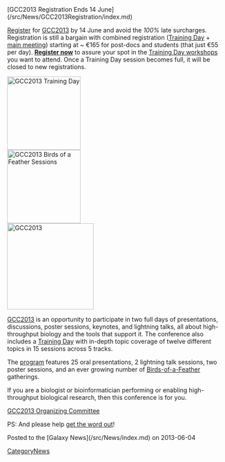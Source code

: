 <div class='newsItemHeader'>[GCC2013 Registration Ends 14 June](/src/News/GCC2013Registration/index.md)</div>

[Register](/src/Events/GCC2013/Register/index.md) for [GCC2013](/src/Events/GCC2013/index.md) by 14 June and avoid the *100%* late surcharges.  Registration is still a bargain with combined registration ([Training Day](/src/Events/GCC2013/TrainingDay/index.md) + [main meeting](/src/Events/GCC2013/Program/index.md)) starting at ~ €165 for post-docs and students (that just €55 per day). **[Register now](/src/Events/GCC2013/Register/index.md)** to assure your spot in the [Training Day workshops](/src/Events/GCC2013/TrainingDay/index.md) you want to attend.  Once a Training Day session becomes full, it will be closed to new registrations. 

<div class='right'><a href='/src/Events/GCC2013/index.md'><img src="/src/Images/Logos/GCC2013TrainingDayLogo300.png" alt="GCC2013 Training Day" width="170px" /></a><br />
<a href='/src/Events/GCC2013/index.md'><img src="/src/Images/Logos/GCC2013BoFLogo.png" alt="GCC2013 Birds of a Feather Sessions" width="170px" /></a></div>
<div class='left'><a href='/src/Events/GCC2013/index.md'><img src="/src/Images/Logos/GCC2013Logo400.png" alt="GCC2013" width="200px" /></a></div>

[GCC2013](/src/Events/GCC2013/index.md) is an opportunity to participate in two full days of presentations, discussions, poster sessions, keynotes, and lightning talks, all about high-throughput biology and the tools that support it. The conference also includes a [Training Day](/src/Events/GCC2013/TrainingDay/index.md) with in-depth topic coverage of twelve different topics in 15 sessions across 5 tracks.

The [program](/src/Events/GCC2013/Program/index.md) features 25 oral presentations, 2 lightning talk sessions, two poster sessions, and an ever growing number of [Birds-of-a-Feather](/src/Events/GCC2013/BoF/index.md) gatherings.

If you are a biologist or bioinformatician performing or enabling high-throughput biological research, then this conference is for you.

[GCC2013 Organizing Committee](/src/Events/GCC2013/Organizers/index.md)

PS: And please help [get the word out](/src/Events/GCC2013/Promotion/index.md)!

<div class='newsItemFooter'>Posted to the [Galaxy News](/src/News/index.md) on 2013-06-04</div>




[CategoryNews](/src/CategoryNews/index.md)
